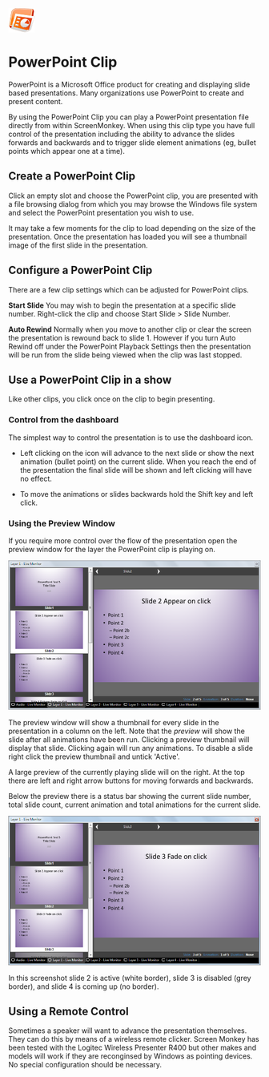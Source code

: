 ![](../../images/PowerPointIcon.png) 
# PowerPoint Clip

PowerPoint is a Microsoft Office product for creating and displaying slide based presentations. Many organizations use PowerPoint to create and present content.

By using the PowerPoint Clip you can play a PowerPoint presentation file directly from within ScreenMonkey. When using this clip type you have full control of the presentation including the ability to advance the slides forwards and backwards and to trigger slide element animations (eg, bullet points which appear one at a time).

## Create a PowerPoint Clip
Click an empty slot and choose the PowerPoint clip, you are presented with a file browsing dialog from which you may browse the Windows file system and select the PowerPoint presentation you wish to use.

It may take a few moments for the clip to load depending on the size of the presentation. Once the presentation has loaded you will see a thumbnail image of the first slide in the presentation.

## Configure a PowerPoint Clip
There are a few clip settings which can be adjusted for PowerPoint clips.

**Start Slide** You may wish to begin the presentation at a specific slide number. Right-click the clip and choose Start Slide > Slide Number.

**Auto Rewind** Normally when you move to another clip or clear the screen the presentation is rewound back to slide 1. However if you turn Auto Rewind off under the PowerPoint Playback Settings then the presentation will be run from the slide being viewed when the clip was last stopped.
<!--
**Loop** With this option set the presentation will loop back to the first slide when it reaches the last slide. This option can be set in PowerPoint and if set will be shown as such in Screen Monkey. However you can override this setting by selecting loop and toggle whether the presentation is looped or not.
-->
## Use a PowerPoint Clip in a show
Like other clips, you click once on the clip to begin presenting. 

### Control from the dashboard
The simplest way to control the presentation is to use the dashboard icon. 

- Left clicking on the icon will advance to the next slide or show the next animation (bullet point) on the current slide. When you reach the end of the presentation the final slide will be shown and left clicking will have no effect.

- To move the animations or slides backwards hold the Shift key and left click.

<!-- Control Click -->

### Using the Preview Window
If you require more control over the flow of the presentation open the preview window for the layer the PowerPoint clip is playing on.

![](/images/clip-powerpoint-preview.png)

The preview window will show a thumbnail for every slide in the presentation in a column on the left. Note that the *preview* will show the slide after all animations have been run. Clicking a preview thumbnail will display that slide. Clicking again will run any animations. To disable a slide right click the preview thumbnail and untick 'Active'.

A large preview of the currently playing slide will on the right. At the top there are left and right arrow buttons for moving forwards and backwards.

Below the preview there is a status bar showing the current slide number, total slide count, current animation and total animations for the current slide.

![](/images/clip-powerpoint-preview2.png)

In this screenshot slide 2 is active (white border), slide 3 is disabled (grey border), and slide 4 is coming up (no border). 

## Using a Remote Control
Sometimes a speaker will want to advance the presentation themselves. They can do this by means of a wireless remote clicker. Screen Monkey has been tested with the Logitec Wireless Presenter R400 but other makes and models will work if they are reconginsed by Windows as pointing devices. No special configuration should be necessary.

<!--
## Export Cue Sheet
A PowerPoint clip can be exported in a few ways. Right-click on the clip and choose Export Cue Sheet.

- Cue sheet XML (single file)
- Enhanced podcast chapter album art with XML (zip archive)
- Image files with XML (zip archive)

To export the clip right click on the dashboard icon and then choose 'Export Cue Sheet'. A new dialog opens which allows you to choose the cue list and then the type of export you require.
-->